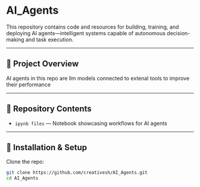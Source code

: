 # AI_Agents

This repository contains code and resources for building, training, and deploying AI agents—intelligent systems capable of autonomous decision-making and task execution.

---

## 🚀 Project Overview

AI agents in this repo are llm models connected to extenal tools to improve their performance 



---

## 📂 Repository Contents

- `ipynb files` — Notebook showcasing  workflows for AI agents


---

## 🔧 Installation & Setup

Clone the repo:

```bash
git clone https://github.com/creativesh/AI_Agents.git
cd AI_Agents
